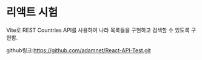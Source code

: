 # 리액트 시험

Vite로 REST Countries API를 사용하여 나라 목록들을 구현하고 검색할 수 있도록 구현함.

github링크:https://github.com/adamnet/React-API-Test.git




